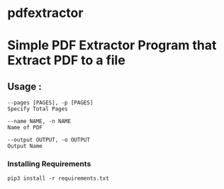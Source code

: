 # pdfextractor
# Simple PDF Extractor Program that Extract PDF to a file

## Usage :   
  ```
  --pages [PAGES], -p [PAGES]
  Specify Total Pages
  
  --name NAME, -n NAME  
  Name of PDF
  
  --output OUTPUT, -o OUTPUT
  Output Name
  ```
### ‌Installing Requirements
```
pip3 install -r requirements.txt
```
